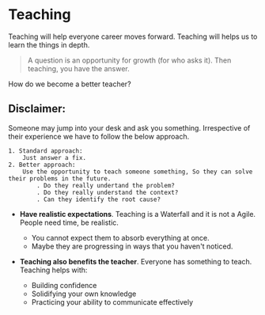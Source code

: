 # Teaching

Teaching will help everyone career moves forward. Teaching will helps us to learn the things in depth.

> A question is an opportunity for growth (for who asks it). Then teaching, you have the answer.

How do we become a better teacher?

## Disclaimer:

Someone may jump into your desk and ask you something. Irrespective of their experience we have to follow the below approach.

```
1. Standard approach: 
    Just answer a fix.
2. Better approach:
    Use the opportunity to teach someone something, So they can solve their problems in the future.
        . Do they really undertand the problem?
        . Do they really understand the context?
        . Can they identify the root cause?
```

* **Have realistic expectations**. Teaching is a Waterfall and it is not a Agile. People need time, be realistic.
  * You cannot expect them to absorb everything at once.
  * Maybe they are progressing in ways that you haven't noticed.

* **Teaching also benefits the teacher**. Everyone has something to teach. Teaching helps with:
  * Building confidence
  * Solidifying your own knowledge
  * Practicing your ability to communicate effectively

